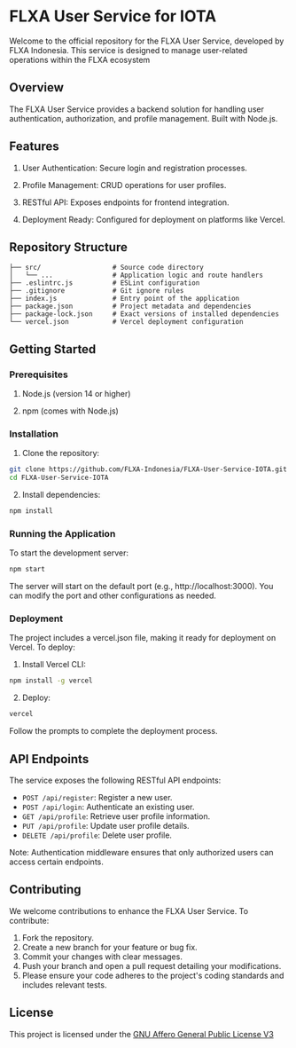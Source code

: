 # FLXA User Service for IOTA

Welcome to the official repository for the FLXA User Service, developed by FLXA Indonesia. This service is designed to manage user-related operations within the FLXA ecosystem

## Overview
The FLXA User Service provides a backend solution for handling user authentication, authorization, and profile management. Built with Node.js.

## Features
1. User Authentication: Secure login and registration processes.

2. Profile Management: CRUD operations for user profiles.

3. RESTful API: Exposes endpoints for frontend integration.

4. Deployment Ready: Configured for deployment on platforms like Vercel.

## Repository Structure
```
├── src/                  # Source code directory
│   └── ...               # Application logic and route handlers
├── .eslintrc.js          # ESLint configuration
├── .gitignore            # Git ignore rules
├── index.js              # Entry point of the application
├── package.json          # Project metadata and dependencies
├── package-lock.json     # Exact versions of installed dependencies
└── vercel.json           # Vercel deployment configuration
```

## Getting Started
### Prerequisites

1. Node.js (version 14 or higher)

2. npm (comes with Node.js)

### Installation
1. Clone the repository:
```bash
git clone https://github.com/FLXA-Indonesia/FLXA-User-Service-IOTA.git
cd FLXA-User-Service-IOTA
```

2. Install dependencies:
```bash
npm install
```

### Running the Application
To start the development server:

```bash
npm start
```

The server will start on the default port (e.g., http://localhost:3000). You can modify the port and other configurations as needed.

### Deployment
The project includes a vercel.json file, making it ready for deployment on Vercel. To deploy:

1. Install Vercel CLI:
```bash
npm install -g vercel
```

2. Deploy:
```bash
vercel
```

Follow the prompts to complete the deployment process.

## API Endpoints
The service exposes the following RESTful API endpoints:
- `POST /api/register`: Register a new user.
- `POST /api/login`: Authenticate an existing user.
- `GET /api/profile`: Retrieve user profile information.
- `PUT /api/profile`: Update user profile details.
- `DELETE /api/profile`: Delete user profile.

Note: Authentication middleware ensures that only authorized users can access certain endpoints.

## Contributing
We welcome contributions to enhance the FLXA User Service. To contribute:
1. Fork the repository.
2. Create a new branch for your feature or bug fix.
3. Commit your changes with clear messages.
4. Push your branch and open a pull request detailing your modifications.
5. Please ensure your code adheres to the project's coding standards and includes relevant tests.

## License
This project is licensed under the [GNU Affero General Public License V3](LICENSE)
